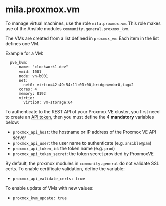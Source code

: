 # mila.proxmox.vm

To manage virtual machines, use the role `mila.proxmox.vm`. This role makes use
of the Ansible modules `community.general.proxmox_kvm`.

The VMs are created from a list defined in `proxmox_vm`. Each item
in the list defines one VM.

Example for a VM:

```
  pve_kvm:
    - name: "clockwork1-dev"
      vmid: 1001
      node: vn-b001
      net:
        net0: virtio=42:49:54:11:01:00,bridge=vmbr0,tag=2
      cores: 4
      memory: 8192
      virtio:
        virtio0: vm-storage:64
```

To authenticate to the REST API of your Proxmox VE cluster, you first need to
create an [API token][pve_api_tokens], then you must define the 4 **mandatory**
variables below:

 - `proxmox_api_host`: the hostname or IP address of the Proxmox VE API server
 - `proxmox_api_user`: the user name to authenticate (e.g. `ansible@pam`)
 - `proxmox_api_token_id`: the token name (e.g. `prod`)
 - `proxmox_api_token_secret`: the token secret provided by ProxmoxVE

[pve_api_tokens]: https://pve.proxmox.com/pve-docs/chapter-pveum.html#pveum_tokens

By default, the proxmox modules in `community.general` do not validate SSL
certs. To enable certificate validation, define the variable:

 - `proxmox_api_validate_certs: true`

To enable update of VMs with new values:

 - `proxmox_kvm_update: true`
